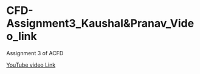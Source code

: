 # CFD-Assignment3_Kaushal&Pranav_Video_link
Assignment 3 of ACFD 

[YouTube video Link](https://youtu.be/Tz3elpaRpYs?si=XzNGtw9Su_uwmR3s)
